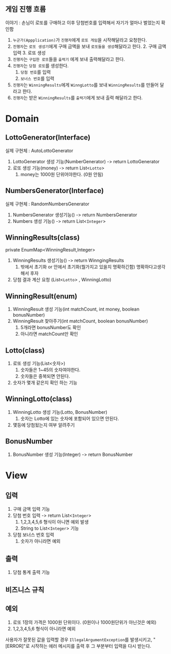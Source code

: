 
## 게임 진행 흐름

이야기 : 손님이 로또를 구매하고 이후 당첨번호를 입력해서 자기가 얼마나 벌었는지 확인함

1. `누군가(Appplication)`가 `진행자`에게 `로또 게임`을 시작해달라고 요청한다.
1. `진행자`는 `로또 생성기`에게 구매 금액을 보내 `로또들을 생성`해달라고 한다.
    2. 구매 금액 입력
    3. 로또 생성
3. `진행자`는 `구입한 로또`들을 `출력기` 에게 보내 출력해달라고 한다.
4. `진행자`는 `당첨 로또`를 생성한다.
    1. `당첨 번호`를 입력
    2. `보너스 번호`를 입력
5. `진행자`는 `WinningResults`에게 `WinngLotto`를 보내 `WinningResults`를 만들어 달라고 한다.
6. `진행자`는 받은 `WinningResults`를  `출력기`에게 보내 출력 해달라고 한다.


# Domain

## LottoGenerator(Interface)

실제 구현체 : AutoLottoGenerator

1. LottoGenerator 생성 기능(NumberGenerator) -> return LottoGenerator
2. 로또 생성 기능(money) -> return List<`Lotto`>
    1. money는 1000원 단위어야한다. (0원 안됨)

## NumbersGenerator(Interface)

실제 구현체 : RandomNumbersGenerator

1. NumbersGenerator 생성기능() -> return NumbersGenerator
2. Numbers 생성 기능() -> return List<`Integer`>

## WinningResults(class)

private EnumMap<WinningResult,Integer>

1. WinningResults 생성기능() -> return WinngingResults
    1. 밖에서 초기화 or 안에서 초기화(뭘가지고 있을지 명확하긴함) 명확하다고생각해서 후자
2. 당첨 결과 계산 요청 (List<`Lotto`> , WinningLotto)

## WinningResult(enum)

1. WinningResult 생성 기능(int matchCount, int money, boolean bonusNumber)
2. WinningResult 찾아주기(int matchCount, boolean bonusNumber)
    1. 5개라면 bonusNumber도 확인
    2. 아니라면 matchCount만 확인

## Lotto(class)
1. 로또 생성 기능(List<숫자>)
    1. 숫자들은 1~45의 숫자여야한다.
    2. 숫자들은 중복되면 안된다.
2. 숫자가 몇개 같은지 확인 하는 기능

## WinningLotto(class)

1. WinningLotto 생성 기능(Lotto, BonusNumber)
    1. 숫자는 Lotto에 있는 숫자에 포함되어 있으면 안된다.
2. 몇등에 당첨됬는지 여부 알려주기

## BonusNumber
1. BonusNumber 생성 기능(Integer) -> return BonusNumber


# View

## 입력
1. 구매 금액 입력 기능
3. 당첨 번호 입력   -> return List<`Integer`>
    1. 1,2,3,4,5,6 형식이 아니면 예외 발생
    2. String to List<`Integer`> 기능
4. 당첨 보너스 번호 입력
    1. 숫자가 아니라면 예외

## 출력
1. 당첨 통계 출력 기능



## 비즈니스 규칙

## 예외


1. 로또 1장의 가격은 1000원 단위이다. (0원이나 1000원단위가 아닌것은 예외)
2. 1,2,3,4,5,6 형식이 아니라면 예외



사용자가 잘못된 값을 입력할 경우 `IllegalArgumentException`를 발생시키고, "[ERROR]"로 시작하는 에러 메시지를 출력 후 그 부분부터 입력을 다시 받는다.